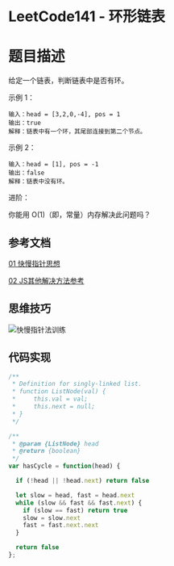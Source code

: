 # LeetCode141 - 环形链表

# 题目描述

给定一个链表，判断链表中是否有环。

示例 1：
```
输入：head = [3,2,0,-4], pos = 1
输出：true
解释：链表中有一个环，其尾部连接到第二个节点。
```

示例 2：
```
输入：head = [1], pos = -1
输出：false
解释：链表中没有环。
```

进阶：

你能用 O(1)（即，常量）内存解决此问题吗？

## 参考文档

[01 快慢指针思想](https://github.com/CyC2018/CS-Notes/blob/master/notes/Leetcode%20%E9%A2%98%E8%A7%A3%20-%20%E5%8F%8C%E6%8C%87%E9%92%88.md)

[02 JS其他解决方法参考](https://leetcode-cn.com/problems/linked-list-cycle/solution/javascript-huan-xing-lian-biao-by-rhinoc/)


## 思维技巧

![快慢指针法训练](https://s1.ax1x.com/2020/06/08/tWKGsU.png)


## 代码实现

```js
/**
 * Definition for singly-linked list.
 * function ListNode(val) {
 *     this.val = val;
 *     this.next = null;
 * }
 */

/**
 * @param {ListNode} head
 * @return {boolean}
 */
var hasCycle = function(head) {

  if (!head || !head.next) return false

  let slow = head, fast = head.next
  while (slow && fast && fast.next) {
    if (slow == fast) return true
    slow = slow.next
    fast = fast.next.next
  }

  return false
};
```